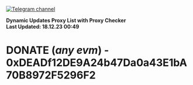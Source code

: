 [![Telegram channel](https://img.shields.io/endpoint?url=https://runkit.io/damiankrawczyk/telegram-badge/branches/master?url=https://t.me/n4z4v0d)](https://t.me/n4z4v0d) 

**Dynamic Updates Proxy List with Proxy Checker**  
**Last Updated: 18.12.23 00:49**

# DONATE (_any evm_) - 0xDEADf12DE9A24b47Da0a43E1bA70B8972F5296F2

